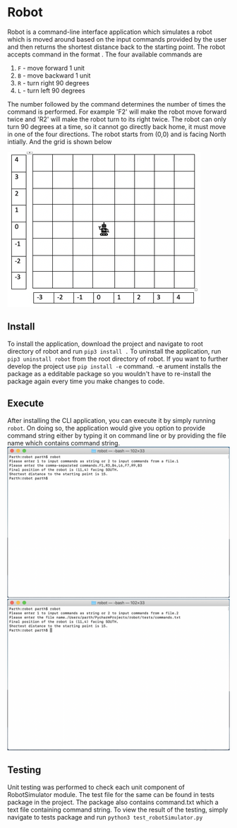 # Robot

Robot is a command-line interface application which simulates a robot which is moved around based on the input commands provided by the user and then returns the shortest distance back to the starting point. The robot accepts command in the format <command><number>. The four available commands are
  1. `F` - move forward 1 unit
  2. `B` - move backward 1 unit
  3. `R` - turn right 90 degrees
  4. `L` - turn left 90 degrees
  
The number followed by the command determines the number of times the command is performed. For example 'F2' will make the robot move forward twice and 'R2' will make the robot turn to its right twice. The robot can only turn 90 degrees at a time, so it cannot go directly back home, it must move in one of the four directions.
The robot starts from (0,0) and is facing North intially. And the grid is shown below

<img src ="img/robot%20grid.png">

## Install
To install the application, download the project and navigate to root directory of robot and run `pip3 install .`
To uninstall the application, run `pip3 uninstall robot` from the root directory of robot.
If you want to further develop the project use `pip install -e` command. -e arument installs the package as a edditable package so you wouldn't have to re-install the package again every time you make changes to code.

## Execute
After installing the CLI application, you can execute it by simply running `robot`.
On doing so, the application would give you option to provide command string either by typing it on command line or by providing the file name which contains command string.
<img src ="img/input%20string.png">
<img src ="img/input%20file.png">

    
## Testing
Unit testing was performed to check each unit component of RobotSimulator module. The test file for the same can be found in tests package in the project. The package also contains command.txt which a text file containing command string. To view the result of the testing, simply navigate to tests package and run `python3 test_robotSimulator.py ` 
